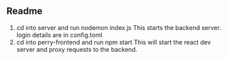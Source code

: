 ## Readme
1. cd into server and run nodemon index.js
This starts the backend server. login details are in config.toml
2. cd into perry-frontend and run npm start
This will start the react dev server and proxy requests to the backend.